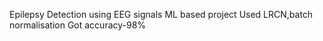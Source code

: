 Epilepsy Detection using EEG signals
ML based project
Used LRCN,batch normalisation
Got accuracy-98%
